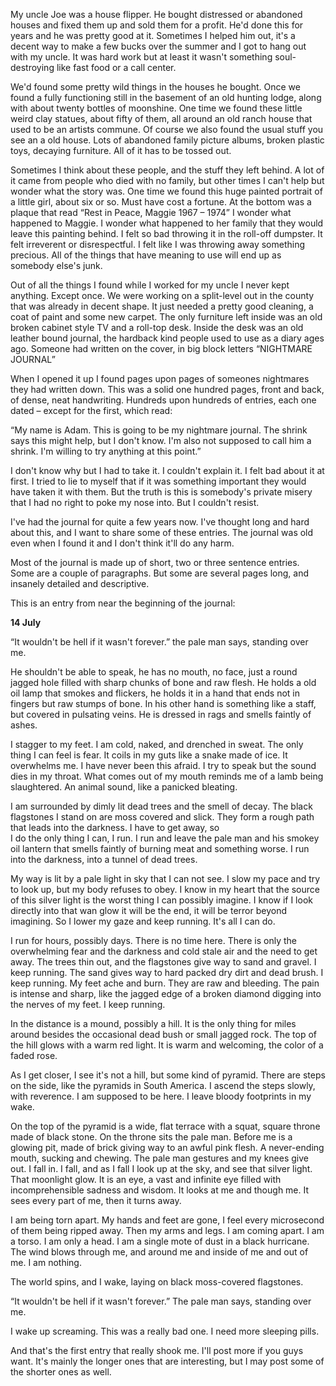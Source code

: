 My uncle Joe was a house flipper.  He bought distressed or abandoned houses and fixed them up and sold them for a profit.  He'd done this for years and he was pretty good at it. Sometimes I helped him out, it's a decent way to make a few bucks over the summer and I got to hang out with my uncle. It was hard work but at least it wasn't something soul-destroying like fast food or a call center.

We'd found some pretty wild things in the houses he bought. Once we found a fully functioning still in the basement of an old hunting lodge, along with about twenty bottles of moonshine.  One time we found these little weird clay statues, about fifty of them, all around an old ranch house that used to be an artists commune.  Of course we also found the usual stuff you see an a old house.  Lots of abandoned family picture albums, broken plastic toys, decaying furniture.  All of it has to be tossed out.  

Sometimes I think about these people, and the stuff they left behind.  A lot of it came from people who died with no family, but other times I can't help but wonder what the story was.  One time we found this huge painted portrait of a little girl, about six or so.  Must have cost a fortune.  At the bottom was a plaque that read “Rest in Peace, Maggie 1967 – 1974”  I wonder what happened to Maggie.  I wonder what happened to her family that they would leave this painting behind.  I felt so bad throwing it in the  roll-off dumpster.  It felt irreverent or disrespectful.  I felt like I was throwing away something precious. All of the things that have meaning to use will end up as somebody else's junk.

Out of all the things I found while I worked for my uncle I never kept anything. Except once.  We were working on a split-level out in the county that was already in decent shape.  It just needed a pretty good cleaning, a coat of paint and some new carpet.  The only furniture left inside was an old broken cabinet style TV and a roll-top desk.  Inside the desk was an old leather bound journal, the hardback kind people used to use as a diary ages ago. Someone had written on the cover, in big block letters “NIGHTMARE JOURNAL”  

When I opened it up I found pages upon pages of someones nightmares they had written down.  This was a solid one hundred pages, front and back, of dense, neat handwriting.  Hundreds upon hundreds of entries, each one dated – except for the first, which read:

“My name is Adam. This is going to be my nightmare journal.  The shrink says this might help, but I don't know. I'm also not supposed to call him a shrink. I'm willing to try anything at this point.”

I don't know why but I had to take it.  I couldn't explain it. I felt bad about it at first. I tried to lie to myself that if it was something important they would have taken it with them.  But the truth is this is somebody's private misery that I had no right to poke my nose into. But I couldn't resist. 

I've had the journal for quite a few years now.  I've thought long and hard about this, and I want to share some of these entries.  The journal was old even when I found it and I don't think it'll do any harm. 

Most of the journal is made up of short, two or three sentence entries.  Some are a couple of paragraphs. But some are several pages long, and insanely detailed and descriptive.  

This is an entry from near the beginning of the journal:

**14 July**

“It wouldn't be hell if it wasn't forever.” the pale man says, standing over me.  

He shouldn't be able to speak, he has no mouth, no face, just a round jagged hole filled with sharp chunks of bone and raw flesh.  He holds a old oil lamp that smokes and flickers, he holds it in a hand that ends not in fingers but raw stumps of bone.  In his other hand is something like a staff, but covered in pulsating veins.  He is dressed in rags and smells faintly of ashes.

I stagger to my feet.  I am cold, naked, and drenched in sweat.  The only thing I can feel is fear.  It coils in my guts like a snake made of ice.  It overwhelms me.  I have never been this afraid.  I try to speak but the sound dies in my throat.  What comes out of my mouth reminds me of a lamb being slaughtered. An animal sound, like a panicked bleating.

I am surrounded by dimly lit dead trees and the smell of decay. The black flagstones I stand on are moss covered and slick.  They form a rough path that leads into the darkness.  I have to get away, so   
I do the only thing I can, I run.  I run and leave the pale man and his smokey oil lantern that smells faintly of burning meat and something worse.  I run into the darkness, into a tunnel of dead trees.

My way is lit by a pale light in sky that I can not see.  I slow my pace and try to look up, but my body refuses to obey.  I know in my heart that the source of this silver light is the worst thing I can possibly imagine.  I know if I look directly into that wan glow it will be the end, it will be terror beyond imagining.  So I lower my gaze and keep running.  It's all I can do.

I run for hours, possibly days.  There is no time here.  There is only the overwhelming fear and the darkness and cold stale air and the need to get away.  The trees thin out, and the flagstones give way to sand and gravel.  I keep running.  The sand gives way to hard packed dry dirt and dead brush. I keep running. My feet ache and burn. They are raw and bleeding. The pain is intense and sharp, like the jagged edge of a broken diamond digging into the nerves of my feet. I keep running.

In the distance is a mound, possibly a hill.  It is the only thing for miles around besides the occasional dead bush or small jagged rock.  The top of the hill glows with a warm red light.  It is warm and welcoming, the color of a faded rose.

As I get closer, I see it's not a hill, but some kind of pyramid.  There are steps on the side, like the pyramids in South America.  I ascend the steps slowly, with reverence. I am supposed to be here. I leave bloody footprints in my wake. 

On the top of the pyramid is a wide, flat terrace with a squat, square throne made of black stone.  On the throne sits the pale man.  Before me is a glowing pit, made of brick giving way to an awful pink flesh.  A never-ending mouth, sucking and chewing. The pale man gestures and my knees give out. I fall in. I fall, and as I fall I look up at the sky, and see that silver light. That moonlight glow.  It is an eye, a vast and infinite eye filled with incomprehensible sadness and wisdom. It looks at me and though me.  It sees every part of me, then it turns away.

I am being torn apart.  My hands and feet are gone, I feel every microsecond of them being ripped away. Then my arms and legs. I am coming apart. I am a torso. I am only a head. I am a single mote of dust in a black hurricane.  The wind blows through me, and around me and inside of me and out of me.  I am nothing.

The world spins, and I wake, laying on black moss-covered flagstones.

“It wouldn't be hell if it wasn't forever.” The pale man says, standing over me.

I wake up screaming.  This was a really bad one.  I need more sleeping pills.


And that's the first entry that really shook me.  I'll post more if you guys want.  It's mainly the longer ones that are interesting, but I may post some of the shorter ones as well.